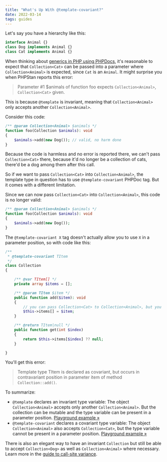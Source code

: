 ```yaml
---
title: "What's Up With @template-covariant?"
date: 2022-03-14
tags: guides
---
```


Let's say you have a hierarchy like this:

```php
interface Animal {}
class Dog implements Animal {}
class Cat implements Animal {}
```

When thinking about [generics in PHP using PHPDocs](/blog/generics-in-php-using-phpdocs), it's reasonable to expect that `Collection<Cat>` can be passed into a parameter where `Collection<Animal>` is expected, since `Cat` is an `Animal`. It might surprise you when PHPStan reports this error:

> Parameter #1 $animals of function foo expects `Collection<Animal>`, `Collection<Cat>` given.

This is because `@template` is invariant, meaning that `Collection<Animal>` only accepts another `Collection<Animal>`.

Consider this code:

```php
/** @param Collection<Animal> $animals */
function foo(Collection $animals): void
{
	$animals->add(new Dog()); // valid, no harm done
}
```

Because the code is harmless and no error is reported there, we can't pass `Collection<Cat>` there, because it'd no longer be a collection of cats, there'd be a dog among them after this call.

So if we want to pass `Collection<Cat>` into `Collection<Animal>`, the template type in question has to use `@template-covariant` PHPDoc tag. But it comes with a different limitation.

Since we can now pass `Collection<Cat>` into `Collection<Animal>`, this code is no longer valid:

```php
/** @param Collection<Animal> $animals */
function foo(Collection $animals): void
{
	$animals->add(new Dog());
}
```

The `@template-covariant X` tag doesn't actually allow you to use `X` in a parameter position, so with code like this:

```php
/**
 * @template-covariant TItem
 */
class Collection
{

	/** @var TItem[] */
	private array $items = [];

	/** @param TItem $item */
	public function add($item): void
	{
		// you can pass Collection<Cat> to Collection<Animal>, but you can't have "TItem" in parameter position
		$this->items[] = $item;
	}

	/** @return TItem|null */
	public function get(int $index)
	{
		return $this->items[$index] ?? null;
	}

}
```

You'll get this error:

> Template type TItem is declared as covariant, but occurs in contravariant position in parameter item of method `Collection::add()`.

To summarize:

* `@template` declares an invariant type variable: The object `Collection<Animal>` accepts only another `Collection<Animal>`. But the collection can be mutable and the type variable can be present in a parameter position. [Playground example »](https://phpstan.org/r/81513715-c26f-4a25-9709-a956d6d3e02b)
* `@template-covariant` declares a covariant type variable: The object `Collection<Animal>` also accepts `Collection<Cat>`, but the type variable cannot be present in a parameter position. [Playground example »](https://phpstan.org/r/d2f62e2c-52fc-4956-87ea-fc4c8d481384)

There is also an elegant way to have an invariant `Collection` but still be able to accept `Collection<Dog>` as well as `Collection<Animal>` where necessary. Learn more in the [guide to call-site variance](/blog/guide-to-call-site-generic-variance).
